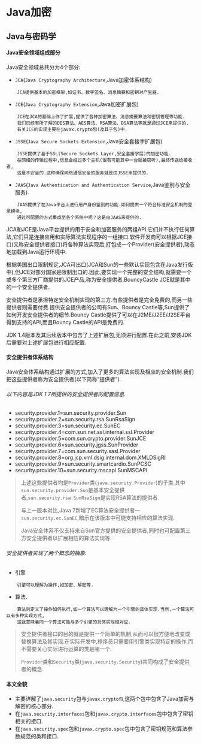 # Java加密

## Java与密码学

#### Java安全领域组成部分

Java安全领域总共分为4个部分:
* `JCA`(`Java Cryptography Architecture`,Java加密体系结构)
```
	JCA提供基本的加密框架,如证书、数字签名、消息摘要和密钥对产生器.
```
* `JCE`(`Java Cryptography Extension`,Java加密扩展包)
```
	JCE在JCA的基础上作了扩展,提供了各种加密算法、消息摘要算法和密钥管理等功能.
	我们已经有所了解的DES算法、AES算法、RSA算法、DSA算法等就是通过JCE来提供的.
	有关JCE的实现主要在javax.crypto包(及其子包)中.
```
* `JSSE`(`Java Secure Sockets Extension`,Java安全套接字扩展包)
```
	JSSE提供了基于SSL(Secure Sockets Layer,安全套接字层)的加密功能.
	在网络的传输过程中,信息会经过多个主机(很有可能其中一台就被窃听),最终传送给接收者,
	这是不安全的.这种确保网络通信安全的服务就是由JSSE来提供的.
```
* `JAAS`(`Java Authentication and Authentication Service`,Java鉴别与安全服务).
```
	JAAS提供了在Java平台上进行用户身份鉴别的功能.如何提供一个符合标准安全机制的登录模块,
	通过可配置的方式集成至各个系统中呢？这是由JAAS来提供的.
```

JCA和JCE是Java平台提供的用于安全和加密服务的两组API.它们并不执行任何算法,它们只是连接应用和实际算法实现程序的一组接口.软件开发商可以根据JCE接口(又称安全提供者接口)将各种算法实现后,打包成一个Provider(安全提供者),动态地加载到Java运行环境中.

根据美国出口限制规定,JCA可出口(JCA和Sun的一些默认实现包含在Java发行版中),但JCE对部分国家是限制出口的.因此,要实现一个完整的安全结构,就需要一个或多个第三方厂商提供的JCE产品,称为安全提供者.BouncyCastle JCE就是其中的一个安全提供者.

安全提供者是承担特定安全机制实现的第三方.有些提供者是完全免费的,而另一些提供者则需要付费.提供安全提供者的公司有Sun、Bouncy Castle等,Sun提供了如何开发安全提供者的细节.Bouncy Castle提供了可以在J2ME/J2EE/J2SE平台得到支持的API,而且Bouncy Castle的API是免费的.

JDK 1.4版本及其后续版本中包含了上述扩展包,无须进行配置.在此之前,安装JDK后需要对上述扩展包进行相应配置.

####  安全提供者体系结构

Java安全体系结构通过扩展的方式,加入了更多的算法实现及相应的安全机制.我们把这些提供者称为安全提供者(以下简称“提供者”).

###### 以下内容是JDK 1.7所提供的安全提供者的配置信息.
* security.provider.1=sun.security.provider.Sun
* security.provider.2=sun.security.rsa.SunRsaSign
* security.provider.3=sun.security.ec.SunEC
* security.provider.4=com.sun.net.ssl.internal.ssl.Provider
* security.provider.5=com.sun.crypto.provider.SunJCE
* security.provider.6=sun.security.jgss.SunProvider
* security.provider.7=com.sun.security.sasl.Provider
* security.provider.8=org.jcp.xml.dsig.internal.dom.XMLDSigRI
* security.provider.9=sun.security.smartcardio.SunPCSC
* security.provider.10=sun.security.mscapi.SunMSCAPI

> 上述这些提供者均是`Provider`类(`java.security.Provider`)的子类.其中`sun.security.provider.Sun`是基本安全提供者,`sun.security.rsa.SunRsaSign`是实现RSA算法的提供者.
>
> 与上一版本对比,Java 7新增了EC算法安全提供者—`sun.security.ec.SunEC`,暗示在该版本中可能支持相应的算法实现.
>
> Java安全体系不仅支持来自Sun官方提供的安全提供者,同时也可配置第三方安全提供者以扩展相应的算法实现等.

###### 安全提供者实现了两个概念的抽象:
* 引擎
```
	引擎可以理解为操作,如加密、解密等.
```
* 算法.
```
	算法则定义了操作如何执行,如一个算法可以理解为一个引擎的具体实现.当然,一个算法可以有多种实现方式,
	这就意味着同一个算法可能与多个引擎的具体实现相对应.
```

> 安全提供者接口的目的就是提供一个简单的机制,从而可以很方便地改变或替换算法及其实现.在实际开发中,程序员只需要用引擎类实现特定的操作,而不需要关心实际进行运算的类是哪一个.
>
> `Provider`类和`Security`类(`java.security.Security`)共同构成了安全提供者的概念.

#### 本文全貌

* 主要详解了`java.security`包与`javax.crypto包`,这两个包中包含了Java加密与解密的核心部分.
* 在`java.security.interfaces`包和`javax.crypto.interfaces`包中包含了密钥相关的接口.
* 在`java.security.spec`包和`javax.crypto.spec`包中包含了密钥规范和算法参数规范的类和接口.

